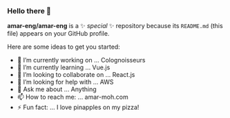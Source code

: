 ### Hello there 👋


**amar-eng/amar-eng** is a ✨ _special_ ✨ repository because its `README.md` (this file) appears on your GitHub profile.

Here are some ideas to get you started:

- 🔭 I’m currently working on ... Colognoisseurs
- 🌱 I’m currently learning ... Vue.js
- 👯 I’m looking to collaborate on ... React.js
- 🤔 I’m looking for help with ... AWS
- 💬 Ask me about ... Anything
- 📫 How to reach me: ... amar-moh.com
- ⚡ Fun fact: ... I love pinapples on my pizza!
